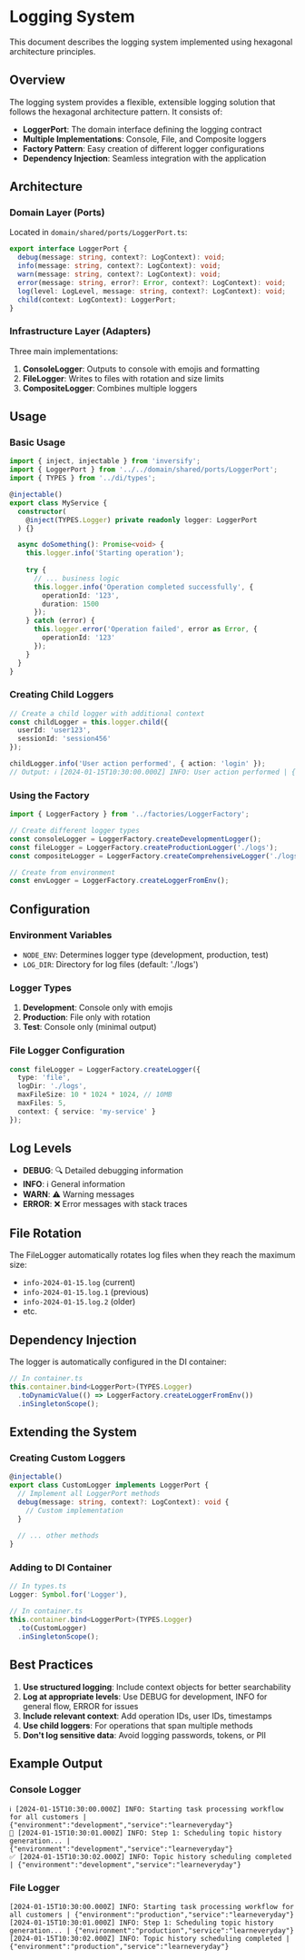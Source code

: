 # Logging System

This document describes the logging system implemented using hexagonal architecture principles.

## Overview

The logging system provides a flexible, extensible logging solution that follows the hexagonal architecture pattern. It consists of:

- **LoggerPort**: The domain interface defining the logging contract
- **Multiple Implementations**: Console, File, and Composite loggers
- **Factory Pattern**: Easy creation of different logger configurations
- **Dependency Injection**: Seamless integration with the application

## Architecture

### Domain Layer (Ports)

Located in `domain/shared/ports/LoggerPort.ts`:

```typescript
export interface LoggerPort {
  debug(message: string, context?: LogContext): void;
  info(message: string, context?: LogContext): void;
  warn(message: string, context?: LogContext): void;
  error(message: string, error?: Error, context?: LogContext): void;
  log(level: LogLevel, message: string, context?: LogContext): void;
  child(context: LogContext): LoggerPort;
}
```

### Infrastructure Layer (Adapters)

Three main implementations:

1. **ConsoleLogger**: Outputs to console with emojis and formatting
2. **FileLogger**: Writes to files with rotation and size limits
3. **CompositeLogger**: Combines multiple loggers

## Usage

### Basic Usage

```typescript
import { inject, injectable } from 'inversify';
import { LoggerPort } from '../../domain/shared/ports/LoggerPort';
import { TYPES } from '../di/types';

@injectable()
export class MyService {
  constructor(
    @inject(TYPES.Logger) private readonly logger: LoggerPort
  ) {}

  async doSomething(): Promise<void> {
    this.logger.info('Starting operation');
    
    try {
      // ... business logic
      this.logger.info('Operation completed successfully', { 
        operationId: '123',
        duration: 1500 
      });
    } catch (error) {
      this.logger.error('Operation failed', error as Error, {
        operationId: '123'
      });
    }
  }
}
```

### Creating Child Loggers

```typescript
// Create a child logger with additional context
const childLogger = this.logger.child({ 
  userId: 'user123',
  sessionId: 'session456' 
});

childLogger.info('User action performed', { action: 'login' });
// Output: ℹ️ [2024-01-15T10:30:00.000Z] INFO: User action performed | {"userId":"user123","sessionId":"session456","action":"login"}
```

### Using the Factory

```typescript
import { LoggerFactory } from '../factories/LoggerFactory';

// Create different logger types
const consoleLogger = LoggerFactory.createDevelopmentLogger();
const fileLogger = LoggerFactory.createProductionLogger('./logs');
const compositeLogger = LoggerFactory.createComprehensiveLogger('./logs');

// Create from environment
const envLogger = LoggerFactory.createLoggerFromEnv();
```

## Configuration

### Environment Variables

- `NODE_ENV`: Determines logger type (development, production, test)
- `LOG_DIR`: Directory for log files (default: './logs')

### Logger Types

1. **Development**: Console only with emojis
2. **Production**: File only with rotation
3. **Test**: Console only (minimal output)

### File Logger Configuration

```typescript
const fileLogger = LoggerFactory.createLogger({
  type: 'file',
  logDir: './logs',
  maxFileSize: 10 * 1024 * 1024, // 10MB
  maxFiles: 5,
  context: { service: 'my-service' }
});
```

## Log Levels

- **DEBUG**: 🔍 Detailed debugging information
- **INFO**: ℹ️ General information
- **WARN**: ⚠️ Warning messages
- **ERROR**: ❌ Error messages with stack traces

## File Rotation

The FileLogger automatically rotates log files when they reach the maximum size:

- `info-2024-01-15.log` (current)
- `info-2024-01-15.log.1` (previous)
- `info-2024-01-15.log.2` (older)
- etc.

## Dependency Injection

The logger is automatically configured in the DI container:

```typescript
// In container.ts
this.container.bind<LoggerPort>(TYPES.Logger)
  .toDynamicValue(() => LoggerFactory.createLoggerFromEnv())
  .inSingletonScope();
```

## Extending the System

### Creating Custom Loggers

```typescript
@injectable()
export class CustomLogger implements LoggerPort {
  // Implement all LoggerPort methods
  debug(message: string, context?: LogContext): void {
    // Custom implementation
  }
  
  // ... other methods
}
```

### Adding to DI Container

```typescript
// In types.ts
Logger: Symbol.for('Logger'),

// In container.ts
this.container.bind<LoggerPort>(TYPES.Logger)
  .to(CustomLogger)
  .inSingletonScope();
```

## Best Practices

1. **Use structured logging**: Include context objects for better searchability
2. **Log at appropriate levels**: Use DEBUG for development, INFO for general flow, ERROR for issues
3. **Include relevant context**: Add operation IDs, user IDs, timestamps
4. **Use child loggers**: For operations that span multiple methods
5. **Don't log sensitive data**: Avoid logging passwords, tokens, or PII

## Example Output

### Console Logger
```
ℹ️ [2024-01-15T10:30:00.000Z] INFO: Starting task processing workflow for all customers | {"environment":"development","service":"learneveryday"}
📅 [2024-01-15T10:30:01.000Z] INFO: Step 1: Scheduling topic history generation... | {"environment":"development","service":"learneveryday"}
✅ [2024-01-15T10:30:02.000Z] INFO: Topic history scheduling completed | {"environment":"development","service":"learneveryday"}
```

### File Logger
```
[2024-01-15T10:30:00.000Z] INFO: Starting task processing workflow for all customers | {"environment":"production","service":"learneveryday"}
[2024-01-15T10:30:01.000Z] INFO: Step 1: Scheduling topic history generation... | {"environment":"production","service":"learneveryday"}
[2024-01-15T10:30:02.000Z] INFO: Topic history scheduling completed | {"environment":"production","service":"learneveryday"}
``` 